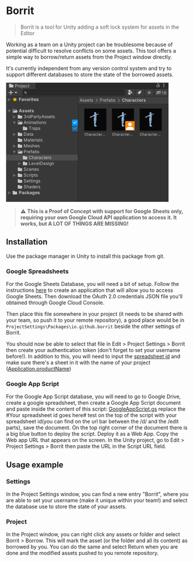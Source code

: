 # Borrit

> Borrit is a tool for Unity adding a soft lock system for assets in the Editor

Working as a team on a Unity project can be troublesome because of potential difficult 
to resolve conflicts on some assets. This tool offers a simple way to borrow/return 
assets from the Project window directly.

It's currently independent from any version control system and try to support different
databases to store the state of the borrowed assets.

![Project window with Borrit](Documentation/images/example.png)

> :warning: **This is a Proof of Concept with support for Google Sheets only, requiring your
> own Google Cloud API application to access it. It works, but A LOT OF THINGS ARE MISSING!**

## Installation
Use the package manager in Unity to install this package from git.

### Google Spreadsheets
For the Google Sheets Database, you will need a bit of setup. Follow 
the instructions [here](https://developers.google.com/sheets/api/guides/authorizing) to create
an application that will allow you to access Google Sheets. Then download the OAuth 2.0 credentials
JSON file you'll obtained through Google Cloud Console.

Then place this file somewhere in your project (it needs to be shared with your team, so push it 
to your remote repository), a good place would be in `ProjectSettings\Packages\io.github.borrit`
beside the other settings of Borrit.

You should now be able to select that file in Edit > Project Settings > Borrit then create your 
authentication token (don't forget to set your username before!).
In addition to this, you will need to input the [spreadsheet id](https://developers.google.com/sheets/api/guides/concepts#spreadsheet_id) 
and make sure there's a sheet in it with the name of your project ([Application.productName](https://docs.unity3d.com/ScriptReference/Application-productName.html))

### Google App Script
For the Google App Script database, you will need to go to Google Drive, create a google spreadsheet, then create a Google App Script document and paste inside the content of this script: [GoogleAppScript.gs](Documentation/GoogleAppScripts/GoogleAppScript.gs) replace the #Your spreadsheet id goes here# test on the top of the script with your spreadsheet id(you can find on the url bar between the /d/ and the /edit parts), save the document. On the top right corner of the document there is a big blue button to deploy the script. Deploy it as a Web App. Copy the Web app URL that appears on the screen. In the Unity project, go to Edit > Project Settings > Borrit then paste the URL in the Script URL field.

## Usage example

### Settings
In the Project Settings window, you can find a new entry "Borrit", where you are able to set
your username (make it unique within your team!) and select the database use to store the state 
of your assets.

### Project
In the Project window, you can right click any assets or folder and select Borrit > Borrow.
This will mark the asset (or the folder and all its content) as borrowed by you. You can do the same
and select Return when you are done and the modified assets pushed to you remote repository.